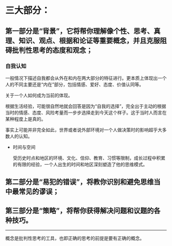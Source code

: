 # 三大部分：


## 第一部分是“背景”，它将帮你理解像个性、思考、真理、知识、观点、根据和论证等重要概念，并且克服阻碍批判性思考的态度和观念；

### 自我认知

一般情况下描述自我都会从外在和内在两大部分的特征进行。更本质上体现出一个人的不同主要还是“内在”部分，包括情感、爱好、态度、价值认同等。

关于一个人如何成为当前的体现。

根据生活经验，可能很自然地就会回答是因为“自我的选择”，完全出于主动的根据当时的情感、态度、风险考量而一步步选择走到今天这个样子。这于当时人而言在某种程度上是真的。

事实上可能并非完全如此，世界或者说外部环境对一个人做决策时的影响超乎大多数人的认知。

- 时间与空间

    受历史时点和地区的环境、文化、信仰、教育、习惯等限制，成长过程中积累的有限的经验，一个人出生的时间和地区深刻塑造了他的思维模式。

## 第二部分是“易犯的错误”，将教你识别和避免思维当中最常见的谬误；

## 第三部分是“策略”，将帮你获得解决问题和议题的各种技巧。


-----------------


概念是批判性思考的工具，也即正确的思考的前提是要有正确的概念。